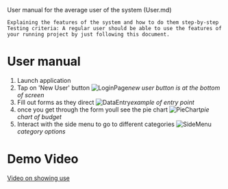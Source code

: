 User manual for the average user of the system (User.md)

```
Explaining the features of the system and how to do them step-by-step
Testing criteria: A regular user should be able to use the features of your running project by just following this document.
```

User manual
===========

1.	Launch application
2.	Tap on 'New User' button
![LoginPage](./photo/login_screen.png)*new user button is at the bottom of screen*
3.	Fill out forms as they direct
![DataEntry](./photo/Screenshot_1579313266.png)*example of entry point*
4.  once you get through the form youll see the pie chart
![PieChart](./photo/pie_chart.png)*pie chart of budget*
5.  Interact with the side menu to go to different categories
![SideMenu](./photo/view_sideMenu.png)*category options*

Demo Video
==========
[Video on showing use](https://youtu.be/P_akw7ZwrjA)
